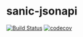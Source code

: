 # sanic-jsonapi

[![Build Status](https://travis-ci.org/sugarush/sugar-odm.svg?branch=master)](https://travis-ci.org/sugarush/sugar-odm)
[![codecov](https://codecov.io/gh/sugarush/sugar-odm/branch/master/graph/badge.svg)](https://codecov.io/gh/sugarush/sugar-odm)
